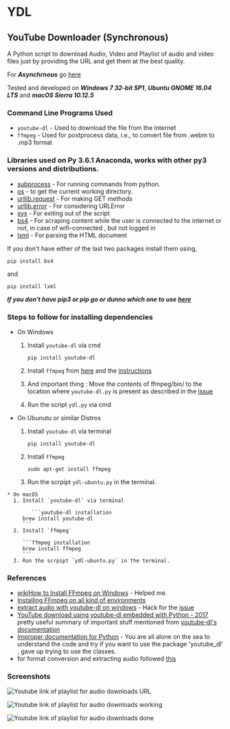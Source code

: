 # YDL
## YouTube Downloader (Synchronous)

A Python script to download Audio, Video and  Playlist of audio and video files just by providing the URL and get them at the best quality.

For ***Asynchrnous*** go [here](https://github.com/Jaiimmortal/YDL/tree/master/Async)

Tested and developed on ***Windows 7 32-bit SP1***, ***Ubuntu GNOME 16.04 LTS*** and ***macOS Sierra 10.12.5***

### Command Line Programs Used
  * `youtube-dl` - Used to download the file from the internet
  * `ffmpeg` - Used for postprocess data, i.e., to convert file from .webm to .mp3 format
  
### Libraries used on Py 3.6.1 Anaconda, works with other py3 versions and distributions.
  * [subprocess](https://docs.python.org/3/library/subprocess.html#older-high-level-api) - For running commands from python.
  * [os](https://docs.python.org/3/library/os.html) - to get the current working directory.
  * [urllib.request](https://docs.python.org/3/library/urllib.request.html#module-urllib.request) - For making GET methods
  * [urllib.error](https://docs.python.org/3/library/urllib.error.html#module-urllib.error) - For considering URLError
  * [sys](https://docs.python.org/3/library/sys.html) - For exiting out of the script
  * [bs4](http://beautiful-soup-4.readthedocs.io/en/latest/) - For scraping content while the user is connected to the internet or not, in case of wifi-connected , but not logged in
  * [lxml](http://lxml.de/#download) - For parsing the HTML document
  
  If you don't have either of the last two packages install them using,
  
  ```pip installation
  pip install bs4
  ```
  
  and 
  
  ```pip installation
  pip install lxml
  ```
  ***If you don't have pip3 or pip go or dunno which one to use [here](https://stackoverflow.com/a/6587528)***
  
### Steps to follow for installing dependencies
  * On Windows 
     1. Install `youtube-dl` via cmd
        
        ```youtube-dl installation
        pip install youtube-dl
        ```
     2. Install `ffmpeg` from [here](http://ffmpeg.zeranoe.com/builds/) and the [instructions](http://www.wikihow.com/Install-FFmpeg-on-Windows)
     
     3. And important thing : Move the contents of ffmpeg/bin/ to the location where `youtube-dl.py` is present as described in the [issue](https://stackoverflow.com/a/42745019)
     
     4. Run the script `ydl.py` via cmd
     
   * On Ubunutu or similar Distros
      1. Install `youtube-dl` via terminal
      
         ```youtube-dl installation
         pip install youtube-dl
         ```
      2. Install `ffmpeg`
      
         ```ffmpeg installation
         sudo apt-get install ffmpeg
         ```
      3. Run the scrpipt `ydl-ubuntu.py` in the terminal.
    
    * On macOS
      1. Install `youtube-dl` via terminal
         
            ```youtube-dl installation
         brew install youtube-dl
         ```
      2. Install `ffmpeg`
      
         ```ffmpeg installation
         brew install ffmpeg
         ```
      3. Run the scrpipt `ydl-ubuntu.py` in the terminal.
      
### References
  * [wikiHow to Install FFmpeg on Windows](http://www.wikihow.com/Install-FFmpeg-on-Windows) - Helped me.
  * [Installing FFmpeg on all kind of environments](https://github.com/adaptlearning/adapt_authoring/wiki/Installing-FFmpeg)
  * [extract audio with youtube-dl on windows](https://stackoverflow.com/a/42745019) - Hack for the [issue](https://github.com/NixOS/nixpkgs/issues/5236) 
  * [YouTube download using youtube-dl embedded with Python - 2017](http://www.bogotobogo.com/VideoStreaming/YouTube/youtube-dl-embedding.php) pretty useful summary of important stuff mentioned from [youtube-dl's documentation](https://github.com/rg3/youtube-dl)
  * [Improper documentation for Python](https://github.com/rg3/youtube-dl/blob/master/youtube_dl/YoutubeDL.py) - You are all alone on the sea to understand the code and try if you want to use the package 'youtube_dl' , gave up trying to use the classes.
  * for format conversion and extracting audio followed [this](http://www.slashgeek.net/2016/06/24/5-youtube-dl-tips-might-not-know/)
  
### Screenshots

![Youtube link of playlist for audio downloads URL](/../screenshots/1.png?raw=true "0")

![Youtube link of playlist for audio downloads working](/../screenshots/2.png?raw=true "1")

![Youtube link of playlist for audio downloads done](/../screenshots/3.png?raw=true "2")


